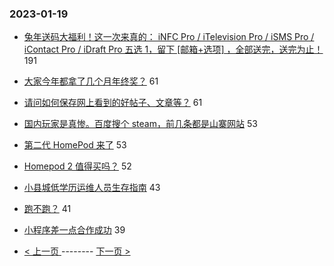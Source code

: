 ### 2023-01-19 
- [兔年送码大福利！这一次来真的： iNFC Pro / iTelevision Pro / iSMS Pro / iContact Pro / iDraft Pro 五选 1，留下 [邮箱+选项] ，全部送完，送完为止！](https://www.v2ex.com/t/909811) 191
- [大家今年都拿了几个月年终奖？](https://www.v2ex.com/t/909860) 61
- [请问如何保存网上看到的好帖子、文章等？](https://www.v2ex.com/t/909823) 61
- [国内玩家是真惨。百度搜个 steam，前几条都是山寨网站](https://www.v2ex.com/t/909768) 53
- [第二代 HomePod 来了](https://www.v2ex.com/t/909786) 53
- [Homepod 2 值得买吗？](https://www.v2ex.com/t/909814) 52
- [小县城低学历运维人员生存指南](https://www.v2ex.com/t/909824) 43
- [跑不跑？](https://www.v2ex.com/t/909771) 41
- [小程序差一点合作成功](https://www.v2ex.com/t/909803) 39 

- [ < 上一页 ](https://github.com/able8/v2ex-hot-record/blob/master/2023-01-18.md) -------- [ 下一页 > ](https://github.com/able8/v2ex-hot-record/blob/master/2023-01-20.md)